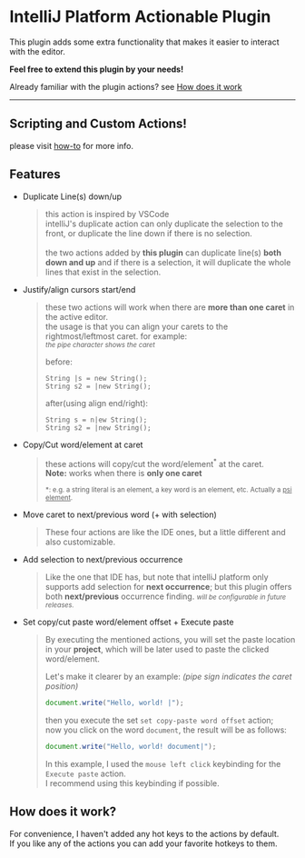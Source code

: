 # IntelliJ Platform Actionable Plugin

This plugin adds some extra functionality that makes it easier to interact with the editor.

<b>Feel free to extend this plugin by your needs!</b>

Already familiar with the plugin actions? see [How does it work](#how-does-it-work)

---

## Scripting and Custom Actions!
please visit [how-to](https://github.com/MohammadMD1383/Actionable/blob/master/Scripting.md) for more info.

## Features

* Duplicate Line(s) down/up
  > this action is inspired by VSCode <br/>
  > intelliJ's duplicate action can only duplicate the selection to the front,
  > or duplicate the line down if there is no selection.<br/>
  > <br/>
  > the two actions added by **this plugin** can duplicate line(s) **both down and up**
  > and if there is a selection, it will duplicate the whole lines that exist in the selection.

* Justify/align cursors start/end
  > these two actions will work when there are **more than one caret** in the active editor.<br/>
  > the usage is that you can align your carets to the rightmost/leftmost caret. for example:<br/>
  > <small>_the pipe character shows the caret_</small>
  >
  > before:
  > ```
  > String |s = new String();
  > String s2 = |new String();
  > ```
  >
  > after(using align end/right):
  > ```
  > String s = n|ew String();
  > String s2 = |new String();
  > ```

* Copy/Cut word/element at caret
  > these actions will copy/cut the word/element<sup>*</sup> at the caret.<br/>
  > **Note:** works when there is **only one caret**
  >
  > <small>*: e.g. a string literal is an element, a key word is an element, etc. Actually a <u>psi element</u>.</small>

* Move caret to next/previous word (+ with selection)
  > These four actions are like the IDE ones, but a little different and also customizable.

* Add selection to next/previous occurrence
  > Like the one that IDE has, but note that intelliJ platform only supports add selection for **next occurrence**;
  > but this plugin offers both **next/previous** occurrence finding.
  > _<small>will be configurable in future releases.</small>_

* Set copy/cut paste word/element offset + Execute paste
  > By executing the mentioned actions, you will set the paste location in your **project**, which will be later used to
  > paste the clicked word/element.
  >
  > Let's make it clearer by an example: _(pipe sign indicates the caret position)_
  > ```js
  > document.write("Hello, world! |");
  > ```
  > then you execute the set `set copy-paste word offset` action;<br>
  > now you click on the word `document`, the result will be as follows:
  > ```js
  > document.write("Hello, world! document|");
  > ```
  >
  > In this example, I used the `mouse left click` keybinding for the `Execute paste` action.<br>
  > I recommend using this keybinding if possible.<br>

## How does it work?

For convenience, I haven't added any hot keys to the actions by default.<br/>
If you like any of the actions you can add your favorite hotkeys to them. 

